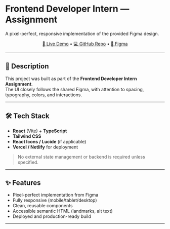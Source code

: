# Frontend Developer Intern — Assignment

A pixel-perfect, responsive implementation of the provided Figma design.

<p align="center">
  <a href="https://assingment-in-jobs.vercel.app/" target="_blank">🔗 Live Demo</a> •
  <a href="https://github.com/Jakaria-Ahmod/Assingment_In_Jobs" target="_blank">💻 GitHub Repo</a> •
  <a href="https://www.figma.com/design/UAIOracEXMTsmig9WIIkey/Assignment?node-id=1-23209&t=o6SlX38CnDkMTyVO-0" target="_blank">🎨 Figma</a>
</p>

---

## 📌 Description
This project was built as part of the **Frontend Developer Intern Assignment**.  
The UI closely follows the shared Figma, with attention to spacing, typography, colors, and interactions.  

---

## 🛠 Tech Stack
- **React** (Vite) + **TypeScript**
- **Tailwind CSS**
- **React Icons / Lucide** (if applicable)
- **Vercel / Netlify** for deployment

> No external state management or backend is required unless specified.

---

## ✨ Features
- Pixel-perfect implementation from Figma
- Fully responsive (mobile/tablet/desktop)
- Clean, reusable components
- Accessible semantic HTML (landmarks, alt text)
- Deployed and production-ready build

---

